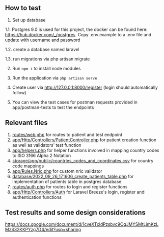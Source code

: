 ## How to test

1. Set up database

1.1. Postgres 9.0 is used for this project, the docker can be found here: https://hub.docker.com/_/postgres. Copy .env.example to a .env file and update with username and password

1.2. create a database named laravel

1.3. run migrations via php artisan migrate

2. Run `npm i` to install node modules

3. Run the application via `php artisan serve`

4. Create user via http://127.0.0.1:8000/register (login should automatically follow)

5. You can view the test cases for postman requests provided in app/postman-tests to test the endpoints

## Relevant files

1. [routes/web.php](routes/web.php) for routes to patient and test endpoint
2. [app/Http/Controllers/PatientController.php](app/Http/Controllers/PatientController.php) for patient creation function as well as validators' test function
3. [app/helpers.php](app/helpers.php) for helper functions involved in mapping country codes to ISO 3166 Alpha 2 Notation
4. [storage/app/public/countries_codes_and_coordinates.csv](storage/app/public/countries_codes_and_coordinates.csv) for country code mappings
5. [app/Rules.Nric.php](app/Rules.Nric.php) for custom nric validator
6. [database/2022_09_26_171606_create_patients_table.php](database/2022_09_26_171606_create_patients_table.php) for implementation of patients table in postgres database
7. [routes/auth.php](routes/auth.php) for routes to login and register functions
8. [app/Http/Controllers/Auth](app/Http/Controllers/Auth) for Laravel Breeze's login, register and authentication functions

## Test results and some design considerations

https://docs.google.com/document/d/1cveXTxIdPzsbvc9OgJMYSMtLimKzLMzS32KKPYzg7D4/edit?usp=sharing
